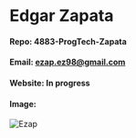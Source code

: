# Edgar Zapata
#### Repo: 4883-ProgTech-Zapata
#### Email: ezap.ez98@gmail.com
#### Website: In progress
#### Image:
![Ezap](https://user-images.githubusercontent.com/70509722/130722668-080d5eee-d8ae-4ecc-a6a4-595233fcb883.png)